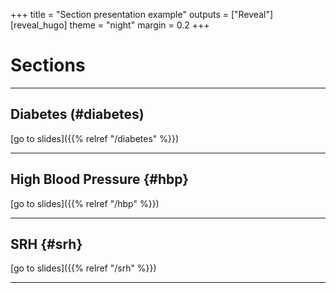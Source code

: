 
+++
title = "Section presentation example"
outputs = ["Reveal"]
[reveal_hugo]
theme = "night"
margin = 0.2
+++

# Sections

---

## Diabetes (#diabetes)
[go to slides]({{% relref "/diabetes" %}})

---

## High Blood Pressure {#hbp}

[go to slides]({{% relref "/hbp" %}})

---

## SRH  {#srh}

[go to slides]({{% relref "/srh" %}})

---
